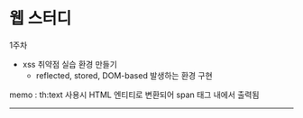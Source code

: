 # 웹 스터디

1주차
+ xss 취약점 실습 환경 만들기
  + reflected, stored, DOM-based 발생하는 환경 구현

memo : th:text 사용시 HTML 엔티티로 변환되어 span 태그 내에서 출력됨

---
